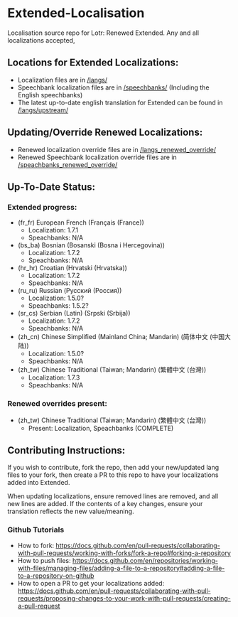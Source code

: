 # Extended-Localisation
Localisation source repo for Lotr: Renewed Extended. Any and all localizations accepted, 

## Locations for Extended Localizations:
*  Localization files are in [/langs/](https://github.com/maximuslotro/Extended-Localisation/tree/main/langs)
*  Speechbank localization files are in [/speechbanks/](https://github.com/maximuslotro/Extended-Localisation/tree/main/speachbanks) (Including the English speechbanks)
*  The latest up-to-date english translation for Extended can be found in [/langs/upstream/](https://github.com/maximuslotro/Extended-Localisation/tree/main/langs/upstream)

## Updating/Override Renewed Localizations:
*  Renewed localization override files are in [/langs_renewed_override/](https://github.com/maximuslotro/Extended-Localisation/tree/main/langs_renewed_override)
*  Renewed Speechbank localization override files are in [/speachbanks_renewed_override/](https://github.com/maximuslotro/Extended-Localisation/tree/main/speachbanks_renewed_override)

## Up-To-Date Status:
### Extended progress:
* (fr_fr) European French (Français (France))
  * Localization: 1.7.1
  * Speachbanks: N/A
* (bs_ba) Bosnian (Bosanski (Bosna i Hercegovina))
  * Localization: 1.7.2
  * Speachbanks: N/A
* (hr_hr) Croatian (Hrvatski (Hrvatska))
  * Localization: 1.7.2
  * Speachbanks: N/A
* (ru_ru) Russian (Русский (Россия))
  * Localization: 1.5.0?
  * Speachbanks: 1.5.2?
* (sr_cs) Serbian (Latin) (Srpski (Srbija))
  * Localization: 1.7.2
  * Speachbanks: N/A
* (zh_cn) Chinese Simplified (Mainland China; Mandarin) (简体中文 (中国大陆))
  * Localization: 1.5.0?
  * Speachbanks: N/A
* (zh_tw) Chinese Traditional (Taiwan; Mandarin) (繁體中文 (台灣))
  * Localization: 1.7.3
  * Speachbanks: N/A
### Renewed overrides present:
* (zh_tw) Chinese Traditional (Taiwan; Mandarin) (繁體中文 (台灣))
  * Present: Localization, Speachbanks (COMPLETE)

## Contributing Instructions:
If you wish to contribute, fork the repo, then add your new/updated lang files to your fork, then create a PR to this repo to have your localizations added into Extended.

When updating localizations, ensure removed lines are removed, and all new lines are added. If the contents of a key changes, ensure your translation reflects the new value/meaning. 

### Github Tutorials
*  How to fork: https://docs.github.com/en/pull-requests/collaborating-with-pull-requests/working-with-forks/fork-a-repo#forking-a-repository
*  How to push files: https://docs.github.com/en/repositories/working-with-files/managing-files/adding-a-file-to-a-repository#adding-a-file-to-a-repository-on-github
*  How to open a PR to get your localizations added: https://docs.github.com/en/pull-requests/collaborating-with-pull-requests/proposing-changes-to-your-work-with-pull-requests/creating-a-pull-request
